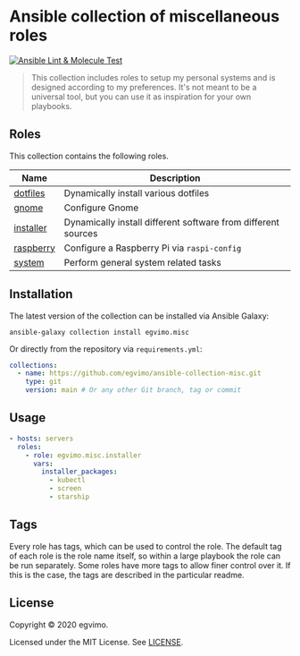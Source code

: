 # Ansible collection of miscellaneous roles

[![Ansible Lint & Molecule Test](https://github.com/egvimo/ansible-collection-misc/actions/workflows/lint-test.yml/badge.svg)](https://github.com/egvimo/ansible-collection-misc/actions/workflows/lint-test.yml)

> This collection includes roles to setup my personal systems and is designed according to my preferences. It's not meant to be a universal tool, but you can use it as inspiration for your own playbooks.

## Roles

This collection contains the following roles.

| Name                                       | Description                                                   |
| ------------------------------------------ | ------------------------------------------------------------- |
| [dotfiles](roles/dotfiles/README.md)       | Dynamically install various dotfiles                          |
| [gnome](roles/gnome/README.md)             | Configure Gnome                                               |
| [installer](roles/installer/README.md)     | Dynamically install different software from different sources |
| [raspberry](roles/raspberry/README.md)     | Configure a Raspberry Pi via `raspi-config`                   |
| [system](roles/system/README.md)           | Perform general system related tasks                          |

## Installation

The latest version of the collection can be installed via Ansible Galaxy:

```shell
ansible-galaxy collection install egvimo.misc
```

Or directly from the repository via `requirements.yml`:

```yml
collections:
  - name: https://github.com/egvimo/ansible-collection-misc.git
    type: git
    version: main # Or any other Git branch, tag or commit
```

## Usage

```yml
- hosts: servers
  roles:
    - role: egvimo.misc.installer
      vars:
        installer_packages:
          - kubectl
          - screen
          - starship
```

## Tags

Every role has tags, which can be used to control the role. The default tag of each role is the role name itself, so within a large playbook the role can be run separately. Some roles have more tags to allow finer control over it. If this is the case, the tags are described in the particular readme.

## License

Copyright © 2020 egvimo.

Licensed under the MIT License. See [LICENSE](LICENSE).
